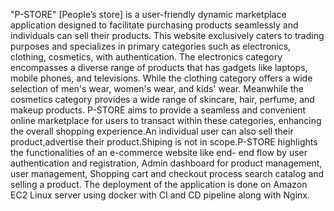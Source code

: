 "P-STORE" [People’s store] is a user-friendly dynamic marketplace application designed to facilitate purchasing products seamlessly and individuals can sell their products. This website exclusively caters to trading purposes and specializes in primary categories such as electronics, clothing, cosmetics, with authentication. The electronics category encompasses a diverse range of products that has gadgets like laptops, mobile phones, and televisions. While the clothing category offers a wide selection of men's wear, women's wear, and kids' wear. Meanwhile the cosmetics category provides a wide range of skincare, hair, perfume, and makeup products. P-STORE aims to provide a seamless and convenient online marketplace for users to transact within these categories, enhancing the overall shopping experience.An individual user can also sell their product,advertise their product.Shiping is not in scope.P-STORE highlights the functionalities of an e-commerce website like end- end flow by user authentication and registration, Admin dashboard for product management, user management, Shopping cart and checkout process search catalog and selling a product. The deployment of the application is done on Amazon EC2 Linux server using docker with CI and CD pipeline along with Nginx.

